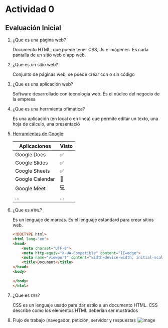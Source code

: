 # Actividad 0
## Evaluación Inicial

1. ¿Que es una página web?

   Documento HTML, que puede tener CSS, Js e imágenes. Es cada pantalla de un sitio web o app web.

2. ¿Que es un sitio web?

   Conjunto de páginas web, se puede crear con o sin código
  
3. ¿Que es una aplicación web?

   Software desarrollado con tecnología web. És el núcleo del negocio de la empresa
  
4. ¿Que es una herrmienta ofimática?

   Es una aplicación (en local o en linea) que permite editar un texto, una hoja de cálculo, una
presentació

5. [Herramientas de Google](https://www.google.com/intl/es-419/chrome/browser-tools/):

   | Aplicaciones | Visto |
   | ------ | ------ |
   | Google Docs | ✅
   | Google Slides | ✅
   | Google Sheets | ✅
   | Google Calendar | 📆 |
   | Google Meet | 💻 |
   | ... | ... |
   
6. ¿Que es `HTML`?

   Es un lenguaje de marcas. Es el lenguaje estandard para crear sitios web.
  
   ```HTML
   <!DOCTYPE html>
   <html lang="en">
   <head>
       <meta charset="UTF-8">
       <meta http-equiv="X-UA-Compatible" content="IE=edge">
       <meta name="viewport" content="width=device-width, initial-scale=1.0">
       <title>Document</title>
   </head>
   <body>
     
   </body>
   </html>
   ```
   
7. ¿Que es `CSS`?

   CSS es un lenguaje usado para dar estilo a un documento HTML. CSS describe como los
elementos HTML deberían ser mostrados

8. Flujo de trabajo (navegador, petición, servidor y respuesta):
   ![image](https://user-images.githubusercontent.com/91189427/135066270-c4bd6be5-97d9-4945-8d08-f248367bee71.png)

  
